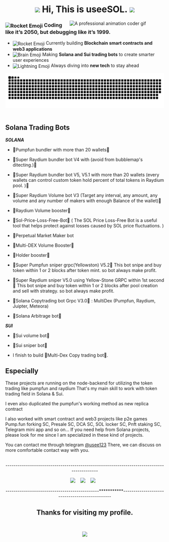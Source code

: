 <!--suppress HtmlDeprecatedAttribute -->


<h1 align="center"><img src="https://media.giphy.com/media/hvRJCLFzcasrR4ia7z/giphy.gif" width="35">&nbsp;Hi, This is useeSOL.&nbsp;<img src="https://media.giphy.com/media/hvRJCLFzcasrR4ia7z/giphy.gif" width="35"></h1>

<div>
  <img src="https://github.com/user-attachments/assets/754f7f48-57b4-4b8f-9054-b21ef7803698" width="300px" align="right" alt="A professional animation coder gif"/>
</div>

### <div><img src="https://raw.githubusercontent.com/Tarikul-Islam-Anik/Animated-Fluent-Emojis/master/Emojis/Travel%20and%20places/Rocket.png" width="30px" align="center" alt="Rocket Emoji"/> Coding like it’s 2050, but debugging like it’s 1999.</div> 


<ul>
<!--   <li>
    <img src="https://raw.githubusercontent.com/Tarikul-Islam-Anik/Animated-Fluent-Emojis/master/Emojis/Travel%20and%20places/Globe%20Showing%20Europe-Africa.png" alt="Globe Showing Europe" width="25px" align="center" /> Based in <strong>Canada</strong>
  </li>
  <li>
    <img src="https://raw.githubusercontent.com/Tarikul-Islam-Anik/Animated-Fluent-Emojis/master/Emojis/Objects/Desktop%20Computer.png" alt="Desktop Computer Emoji" width="25px" align="center" /> Explore My Work: <a href="https://portfolio-007-rosy.vercel.app/" target="_blank"><strong>Portfolio</strong></a>
  </li>
  <li>
    <img src="https://raw.githubusercontent.com/Tarikul-Islam-Anik/Animated-Fluent-Emojis/master/Emojis/Objects/E-Mail.png" alt="Email Emoji" width="25px" align="center" /> Contact me @: <a href="jaredrodgers789@gmail.com"><strong>Erik's gmail</strong></a>
  </li> -->
  <li>
    <img src="https://raw.githubusercontent.com/Tarikul-Islam-Anik/Animated-Fluent-Emojis/master/Emojis/Activities/1st%20Place%20Medal.png" alt="Rocket Emoji" width="25px" align="center" /> Currently building <strong>Blockchain smart contracts and web3 applications</strong>
  </li>
  <li>
    <img src="https://raw.githubusercontent.com/Tarikul-Islam-Anik/Animated-Fluent-Emojis/master/Emojis/Hand%20gestures/Brain.png" alt="Brain Emoji" width="25px" align="center" /> Making <strong>Solana and Sui trading bots</strong> to create smarter user experiences
  </li>
  <li>
    <img src="https://raw.githubusercontent.com/Tarikul-Islam-Anik/Animated-Fluent-Emojis/master/Emojis/Travel%20and%20places/High%20Voltage.png" alt="Lightning Emoji" width="25px" align="center" /> Always diving into <strong>new tech</strong> to stay ahead
  </li>
</ul>



<div align="center">
  <picture>
    <source media="(prefers-color-scheme: dark)" srcset="https://raw.githubusercontent.com/platane/platane/output/github-contribution-grid-snake-dark.svg">
    <source media="(prefers-color-scheme: light)" srcset="https://raw.githubusercontent.com/platane/platane/output/github-contribution-grid-snake.svg">
    <img alt="github contribution grid snake animation" src="https://raw.githubusercontent.com/platane/platane/output/github-contribution-grid-snake.svg">
  </picture>
</div>

<br/>  



## Solana Trading Bots

***SOLANA***

- 🚀Pumpfun bundler with more than 20 wallets🚀

- 🚀Super Raydium bundler bot V4 with  (avoid from bubblemap's ditecting.)🚀
 
- 🚀Super Raydium bundler bot V5, V5.1 with more than 20 wallets (every wallets can control custom token hold percent of total tokens in Raydium pool. )🚀

- 🚀Super Raydium Volume bot V3 (Target any interval, any amount, any volume and any number of makers with enough Balance of the wallet)🚀
  
- 🚀Raydium Volume booster🚀

- 🚀Sol-Price-Loss-Free-Bot🚀 ( The SOL Price Loss-Free Bot is a useful tool that helps protect against losses caused by SOL price fluctuations. )

- 🚀Perpetual Market Maker bot

- 🚀Multi-DEX Volume Booster🚀

- 🚀Holder booster🚀

- 🚀Super Pumpfun sniper grpc(Yellowston) V5.2🚀 This bot snipe and buy token within 1 or 2 blocks after token mint. so bot always make profit.

- 🚀Super Raydium sniper V5.0 using Yellow-Stone GRPC within 1st second🚀 This bot snipe and buy token within 1 or 2 blocks after pool creation and sell with strategy. so bot always make profit.

- 🚀Solana Copytrading bot Grpc V3.0🚀 : MultiDex (Pumpfun, Raydium, Juipter, Meteora)

- 🚀Solana Arbitrage bot🚀

***SUI***

- 🚀Sui volume bot🚀
  
- 🚀Sui sniper bot🚀

- I finish to build 🚀Multi-Dex Copy trading bot🚀. 

 ## Especially

These projects are running on the node-backend for utilizing the token trading like pumpfun and raydium That's my main skill to work with token trading field in Solana & Sui.

I even also duplicated the pumpfun's working method as new replica contract

I also worked with smart contract and web3 projects like p2e games Pump.fun forking SC, Presale SC, DCA SC, SOL locker SC, Pnft staking SC, Telegram mini app and so on... If you need help from Solana projects, please look for me since I am specialized in these kind of projects.

You can contact me through telegram [@usee123](https://t.me/usee123) There, we can discuss on more comfortable contact way with you.

<br/>  



<div align="center">
 -------------------------------------------------------------------------------------------
</div>



<p align="center">
  <a href="mailto:jaredrodgers789@gmail.com" target="_blank" rel="noopener noreferrer"><img src="https://img.icons8.com/fluency/2x/gmail-new.png"  width="50" /></a>
  &nbsp;&nbsp;
  <a href="https://t.me/usee123" target="_blank" rel="noopener noreferrer"><img src="https://img.icons8.com/color/2x/telegram-app.png"  width="50" /></a>
  &nbsp;&nbsp;
  <a href="https://discordapp.com/users/1117968710867636347" target="_blank" rel="noopener noreferrer"><img src="https://img.icons8.com/3d-fluency/94/discord-logo.png"  width="50" /></a>
  &nbsp;&nbsp;
</p>

<div align="center">
 ----------------------------------------------***********----------------------------------------------
</div>

<h2 align="center"> Thanks for visiting my profile. </h2>
</br>
<p align="center">
  <img src="https://capsule-render.vercel.app/api?type=waving&color=gradient&height=65&section=footer"/>
</p>
